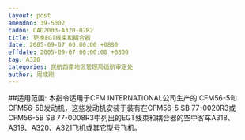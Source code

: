 ```yaml
---
layout: post
amendno: 39-5002
cadno: CAD2003-A320-02R2
title: 更换EGT线束和耦合器
date: 2005-09-07 00:00:00 +0800
effdate: 2005-09-07 00:00:00 +0800
tag: A320
categories: 民航西南地区管理局适航审定处
author: 周成刚
---
```


##适用范围:
本指令适用于CFM INTERNATIONAL公司生产的 CFM56-5和CFM56-5B发动机，这些发动机安装于装有在CFM56-5 SB 77-0020R3或CFM56-5B SB 77-0008R3中列出的EGT线束和耦合器的空中客车A318、A319、A320、A321飞机或其它型号飞机。

